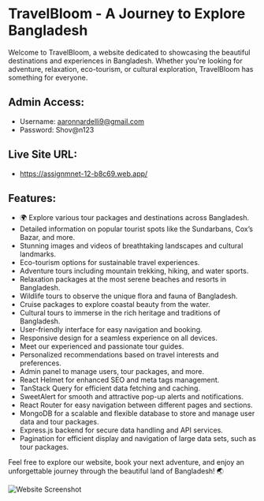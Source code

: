 
# TravelBloom - A Journey to Explore Bangladesh

Welcome to TravelBloom, a website dedicated to showcasing the beautiful destinations and experiences in Bangladesh. Whether you're looking for adventure, relaxation, eco-tourism, or cultural exploration, TravelBloom has something for everyone.

## Admin Access:
- Username: aaronnardelli9@gmail.com
- Password: Shov@n123

## Live Site URL:
- https://assignmnet-12-b8c69.web.app/

## Features:
- 🌍 Explore various tour packages and destinations across Bangladesh.
- Detailed information on popular tourist spots like the Sundarbans, Cox’s Bazar, and more.
- Stunning images and videos of breathtaking landscapes and cultural landmarks.
- Eco-tourism options for sustainable travel experiences.
- Adventure tours including mountain trekking, hiking, and water sports.
- Relaxation packages at the most serene beaches and resorts in Bangladesh.
- Wildlife tours to observe the unique flora and fauna of Bangladesh.
- Cruise packages to explore coastal beauty from the water.
- Cultural tours to immerse in the rich heritage and traditions of Bangladesh.
- User-friendly interface for easy navigation and booking.
- Responsive design for a seamless experience on all devices.
- Meet our experienced and passionate tour guides.
- Personalized recommendations based on travel interests and preferences.
- Admin panel to manage users, tour packages, and more.
- React Helmet for enhanced SEO and meta tags management.
- TanStack Query for efficient data fetching and caching.
- SweetAlert for smooth and attractive pop-up alerts and notifications.
- React Router for easy navigation between different pages and sections.
- MongoDB for a scalable and flexible database to store and manage user data and tour packages.
- Express.js backend for secure data handling and API services.
- Pagination for efficient display and navigation of large data sets, such as tour packages.

Feel free to explore our website, book your next adventure, and enjoy an unforgettable journey through the beautiful land of Bangladesh! 🌏

![Website Screenshot](./src/assets/localhost_5173_%20(4).png)





